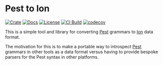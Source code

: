 # Pest to Ion

[![Crate](https://img.shields.io/crates/v/pest-ion.svg)](https://crates.io/crates/pest-ion)
[![Docs](https://docs.rs/pest-ion/badge.svg)](https://docs.rs/pest-ion)
[![License](https://img.shields.io/hexpm/l/plug.svg)](https://github.com/partiql/partiql-lang-rust/blob/main/LICENSE)
[![CI Build](https://github.com/partiql/partiql-lang-rust/workflows/CI%20Build/badge.svg)](https://github.com/partiql/partiql-lang-rust/actions?query=workflow%3A%22CI+Build%22)
[![codecov](https://codecov.io/gh/partiql/partiql-lang-rust/branch/main/graph/badge.svg?token=PDCNQZPVBD)](https://codecov.io/gh/partiql/partiql-lang-rust)

This is a simple tool and library for converting [Pest] grammars to [Ion] data format.

The motivation for this is to make a portable way to introspect [Pest] grammars in other tools
as a data format versus having to provide bespoke parsers for the Pest syntax in other platforms.

[Pest]: https://pest.rs/
[Ion]: https://amzn.github.io/ion-docs/